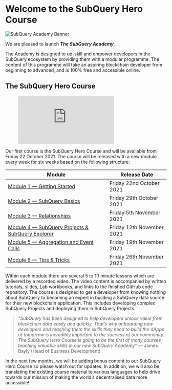 # Welcome to the SubQuery Hero Course

![SubQuery Academy Banner](/assets/img/academy.png)

We are pleased to launch **_The SubQuery Academy_**.

The Academy is designed to up-skill and empower developers in the SubQuery ecosystem by providing them with a modular programme. The content of this programme will take an aspiring blockchain developer from beginning to advanced, and is 100% free and accessible online.

## The SubQuery Hero Course

<figure class="video_container">
  <iframe src="https://www.youtube.com/embed/LgkXd4f3WKg" frameborder="0" allowfullscreen="true"></iframe>
</figure>

Our first course is the SubQuery Hero Course and will be available from Friday 22 October 2021. The course will be released with a new module every week for six weeks based on the following structure:

| Module                                                                         | Release Date              |
| ------------------------------------------------------------------------------ | ------------------------- |
| [Module 1 — Getting Started](/academy/herocourse/module1)                      | Friday 22nd October 2021  |
| [Module 2 — SubQuery Basics](/academy/herocourse/module2)                      | Friday 29th October 2021  |
| [Module 3 — Relationships](/academy/herocourse/module3)                        | Friday 5th November 2021  |
| [Module 4 — SubQuery Projects & SubQuery Explorer](/academy/herocourse/modul4) | Friday 12th November 2021 |
| [Module 5 — Aggregation and Event Calls](/academy/herocourse/module5)          | Friday 19th November 2021 |
| [Module 6 — Tips & Tricks](/academy/herocourse/module6)                        | Friday 26th November 2021 |

Within each module there are several 5 to 10 minute lessons which are delivered by a recorded video. The video content is accompanied by written tutorials, slides, Lab workbooks, and links to the finished GitHub code repository. The course is designed to get a developer from knowing nothing about SubQuery to becoming an expert in building a SubQuery data source for their new blockchain application. This includes developing complex SubQuery Projects and deploying them in SubQuery Projects.

> _“SubQuery has been designed to help developers unlock value from blockchain data easily and quickly. That’s why onboarding new developers and teaching them the skills they need to build the dApps of tomorrow is incredibly important to the success of our community. The SubQuery Hero Course is going to be the first of many courses teaching valuable skills in our new SubQuery Academy”_ — James Bayly (Head of Business Development)

In the next few months, we will be adding bonus content to our SubQuery Hero Course so please watch out for updates. In addition, we will also be translating the existing course material to various languages to help drive towards our mission of making the world’s decentralised data more accessible!
